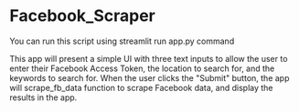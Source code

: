 # Facebook_Scraper

You can run this script using streamlit run app.py command

This app will present a simple UI with three text inputs to allow the user to enter their Facebook Access Token, the location to search for, and the keywords to search for. When the user clicks the "Submit" button, the app will  scrape_fb_data function to scrape Facebook data, and display the results in the app.

